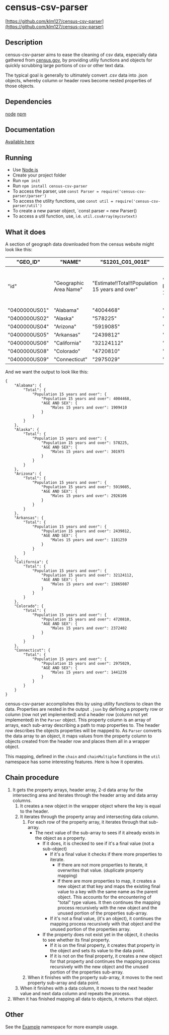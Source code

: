 # census-csv-parser

[https://github.com/klm127/census-csv-parser](https://github.com/klm127/census-csv-parser)

## Description

census-csv-parser aims to ease the cleaning of csv data, especially data gathered from [census.gov](https://www.census.gov), by providing utiliy functions and objects for quickly scrubbing large portions of csv or other text data.

The typical goal is generally to ultimately convert .csv data into .json objects, whereby column or header rows become nested properties of those objects.

## Dependencies

[node](https://nodejs.org/en/)
[npm](https://www.npmjs.com/)

## Documentation

[Available here](https://quaffingcode.com/census-csv-parser/doc/index.html)

## Running

- Use [Node.js](https://nodejs.org/en/)
- Create your project folder
- Run `npm init`
- Run `npm install census-csv-parser`
- To access the parser, use `const Parser = require('census-csv-parser/parser')`
- To access the utility functions, use `const util = require('census-csv-parser/util')`
- To create a new parser object, `const parser = new Parser()
- To access a util function, use, i.e. `util.csvArray(mycsvtext)`

## What it does

A section of geograph data downloaded from the census website might look like this:

| "GEO_ID"      | "NAME"                 | "S1201_C01_001E"                                | "S1201_C01_001M"                                       | "S1201_C01_002E"                                                                      | "S1201_C01_002M"                                                                             |
|---------------|------------------------|-------------------------------------------------|--------------------------------------------------------|---------------------------------------------------------------------------------------|----------------------------------------------------------------------------------------------|
| "id"          | "Geographic Area Name" | "Estimate!!Total!!Population 15 years and over" | "Margin of Error!!Total!!Population 15 years and over" | "Estimate!!Total!!Population 15 years and over!!AGE AND SEX!!Males 15 years and over" | "Margin of Error!!Total!!Population 15 years and over!!AGE AND SEX!!Males 15 years and over" |
| "0400000US01" | "Alabama"              | "4004468"                                       | "3955"                                                 | "1909410"                                                                             | "4332"                                                                                       |
| "0400000US02" | "Alaska"               | "578225"                                        | "856"                                                  | "301975"                                                                              | "1721"                                                                                       |
| "0400000US04" | "Arizona"              | "5919085"                                       | "1614"                                                 | "2926106"                                                                             | "2405"                                                                                       |
| "0400000US05" | "Arkansas"             | "2439812"                                       | "2922"                                                 | "1181259"                                                                             | "3972"                                                                                       |
| "0400000US06" | "California"           | "32124112"                                      | "4693"                                                 | "15865087"                                                                            | "6043"                                                                                       |
| "0400000US08" | "Colorado"             | "4720810"                                       | "2634"                                                 | "2372402"                                                                             | "4047"                                                                                       |
| "0400000US09" | "Connecticut"          | "2975029"                                       | "1595"                                                 | "1441236"                                                                             | "2275"                                                                                       |

And we want the output to look like this:
```
{
    "Alabama": {
        "Total": {
            "Population 15 years and over": {
                "Population 15 years and over": 4004468,
                "AGE AND SEX": {
                    "Males 15 years and over": 1909410
                }
            }
        }
    },
    "Alaska": {
        "Total": {
            "Population 15 years and over": {
                "Population 15 years and over": 578225,
                "AGE AND SEX": {
                    "Males 15 years and over": 301975
                }
            }
        }
    },
    "Arizona": {
        "Total": {
            "Population 15 years and over": {
                "Population 15 years and over": 5919085,
                "AGE AND SEX": {
                    "Males 15 years and over": 2926106
                }
            }
        }
    },
    "Arkansas": {
        "Total": {
            "Population 15 years and over": {
                "Population 15 years and over": 2439812,
                "AGE AND SEX": {
                    "Males 15 years and over": 1181259
                }
            }
        }
    },
    "California": {
        "Total": {
            "Population 15 years and over": {
                "Population 15 years and over": 32124112,
                "AGE AND SEX": {
                    "Males 15 years and over": 15865087
                }
            }
        }
    },
    "Colorado": {
        "Total": {
            "Population 15 years and over": {
                "Population 15 years and over": 4720810,
                "AGE AND SEX": {
                    "Males 15 years and over": 2372402
                }
            }
        }
    },
    "Connecticut": {
        "Total": {
            "Population 15 years and over": {
                "Population 15 years and over": 2975029,
                "AGE AND SEX": {
                    "Males 15 years and over": 1441236
                }
            }
        }
    }
}
```

census-csv-parser accomplishes this by using utility functions to clean the data. Properties are nested in the output `.json` by defining a property row or column (row not yet implemented) and a header row (column not yet implemented) in the `Parser` object. This property column is an array of arrays, each sub-array describing a path to map properties to. The header row describes the objects properties will be mapped to. As `Parser` converts the data array to an object, it maps values from the property column to objects created from the header row and places them all in a wrapper object. 

This mapping, defined in the `chain` and `chainMultiple` functions in the `util` namespace has some interesting features. Here is how it operates.

## Chain procedure

1. It gets the property arrays, header array, 2-d data array for the intersecting area and iterates through the header array and data array columns.
    1. It creates a new object in the wrapper object where the key is equal to the header.
    1. It iterates through the property array and intersecting data column.
        1. For each row of the property array, it iterates through that sub-array.
            - The next value of the sub-array to sees if it already exists in the object as a property.
                - If it does, it is checked to see if it's a final value (not a sub-object)
                    - If it's a final value it checks if there more properties to iterate.
                        * If there are not more properties to iterate, it overwrites that value. (duplicate property mapping)
                        * If there are more properties to map, it creates a new object at that key and maps the existing final value to a key with the same name as the parent object. This accounts for the encountering of "total" type values. It then continues the mapping process recursively with the new object and the unused portion of the properties sub-array.
                    * If it's not a final value, (it's an object), it continues the mapping process recursively with that object and the unused portion of the properties array.
                - If the property does not exist yet in the object, it checks to see whether its final property.
                    * If it is on the final property, it creates that property in the object and sets its value to the data point.
                    * If it is not on the final property, it creates a new object for that property and continues the mapping process recursively with the new object and the unused portion of the properties sub-array.
        2. When it finishes with the property sub-array, it moves to the next property sub-array and data point.
    3. When it finishes with a data column, it moves to the next header value and next data column and repeats the process.
2. When it has finished mapping all data to objects, it returns that object.

## Other

See the [Example](./Example.html) namespace for more example usage.